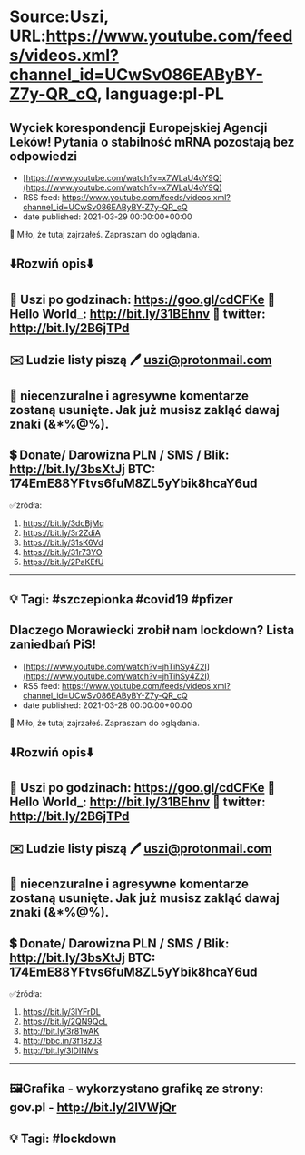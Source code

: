 # Source:Uszi, URL:https://www.youtube.com/feeds/videos.xml?channel_id=UCwSv086EAByBY-Z7y-QR_cQ, language:pl-PL

## Wyciek korespondencji Europejskiej Agencji Leków! Pytania o stabilność mRNA pozostają bez odpowiedzi
 - [https://www.youtube.com/watch?v=x7WLaU4oY9Q](https://www.youtube.com/watch?v=x7WLaU4oY9Q)
 - RSS feed: https://www.youtube.com/feeds/videos.xml?channel_id=UCwSv086EAByBY-Z7y-QR_cQ
 - date published: 2021-03-29 00:00:00+00:00

🤪 Miło, że tutaj zajrzałeś.  Zapraszam do oglądania.

⬇️Rozwiń opis⬇️
------------------------------------------------------------
👀 Uszi po godzinach: https://goo.gl/cdCFKe
👀 Hello World_: http://bit.ly/31BEhnv
👀 twitter: http://bit.ly/2B6jTPd
------------------------------------------------------------
✉️ Ludzie listy piszą 
🖊️ uszi@protonmail.com
------------------------------------------------------------
👺 niecenzuralne i agresywne komentarze zostaną usunięte.  Jak już musisz zakląć dawaj znaki (&*%@%).
------------------------------------------------------------
💲 Donate/ Darowizna
PLN / SMS / Blik: http://bit.ly/3bsXtJj
BTC: 174EmE88YFtvs6fuM8ZL5yYbik8hcaY6ud
-------------------------------------------------------------
✅źródła:
1. https://bit.ly/3dcBjMq
2. https://bit.ly/3r2ZdiA
3. https://bit.ly/31sK6Vd
4. https://bit.ly/31r73YO
5. https://bit.ly/2PaKEfU
-------------------------------------------------------------
💡 Tagi: #szczepionka #covid19 #pfizer
--------------------------------------------------------------

## Dlaczego Morawiecki zrobił nam lockdown? Lista zaniedbań PiS!
 - [https://www.youtube.com/watch?v=jhTihSy4Z2I](https://www.youtube.com/watch?v=jhTihSy4Z2I)
 - RSS feed: https://www.youtube.com/feeds/videos.xml?channel_id=UCwSv086EAByBY-Z7y-QR_cQ
 - date published: 2021-03-28 00:00:00+00:00

🤪 Miło, że tutaj zajrzałeś.  Zapraszam do oglądania.

⬇️Rozwiń opis⬇️
------------------------------------------------------------
👀 Uszi po godzinach: https://goo.gl/cdCFKe
👀 Hello World_: http://bit.ly/31BEhnv
👀 twitter: http://bit.ly/2B6jTPd
------------------------------------------------------------
✉️ Ludzie listy piszą 
🖊️ uszi@protonmail.com
------------------------------------------------------------
👺 niecenzuralne i agresywne komentarze zostaną usunięte.  Jak już musisz zakląć dawaj znaki (&*%@%).
------------------------------------------------------------
💲 Donate/ Darowizna
PLN / SMS / Blik: http://bit.ly/3bsXtJj
BTC: 174EmE88YFtvs6fuM8ZL5yYbik8hcaY6ud
-------------------------------------------------------------
✅źródła:
1. https://bit.ly/3lYFrDL
2. https://bit.ly/2QN9QcL
3. http://bit.ly/3r81wAK
4. http://bbc.in/3f18zJ3
5. http://bit.ly/3lDINMs
-------------------------------------------------------------
🖼Grafika - wykorzystano grafikę ze strony: 
gov.pl - http://bit.ly/2lVWjQr
-------------------------------------------------------------
💡 Tagi: #lockdown
--------------------------------------------------------------

